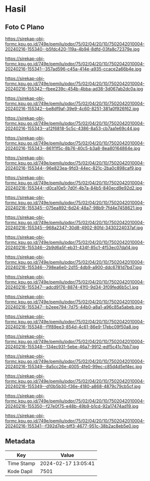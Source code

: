 # Hasil

## Foto C Plano

https://sirekap-obj-formc.kpu.go.id/749e/pemilu/pdpr/75/02/04/20/10/7502042010004-20240216-155340--b5fdc420-119a-4b94-8dfd-03fa8c72379e.jpg

https://sirekap-obj-formc.kpu.go.id/749e/pemilu/pdpr/75/02/04/20/10/7502042010004-20240216-155341--357ad596-c45a-414e-a935-ccace2a66b4e.jpg

https://sirekap-obj-formc.kpu.go.id/749e/pemilu/pdpr/75/02/04/20/10/7502042010004-20240216-155342--fbee239c-454b-4bba-ad38-3d067ab2dc0a.jpg

https://sirekap-obj-formc.kpu.go.id/749e/pemilu/pdpr/75/02/04/20/10/7502042010004-20240216-155342--be8df9af-39e9-4c60-8251-381a0f926f62.jpg

https://sirekap-obj-formc.kpu.go.id/749e/pemilu/pdpr/75/02/04/20/10/7502042010004-20240216-155343--a12f6818-5c5c-4386-8a53-cb7aa1e69c44.jpg

https://sirekap-obj-formc.kpu.go.id/749e/pemilu/pdpr/75/02/04/20/10/7502042010004-20240216-155343--861f1f5c-8b76-40c5-b3a8-8ea80164864e.jpg

https://sirekap-obj-formc.kpu.go.id/749e/pemilu/pdpr/75/02/04/20/10/7502042010004-20240216-155344--96e823ea-9fd3-44ec-821c-2ba0c898caf9.jpg

https://sirekap-obj-formc.kpu.go.id/749e/pemilu/pdpr/75/02/04/20/10/7502042010004-20240216-155344--d0ca10e5-7d0f-4b7a-84b5-840ecd9e92d2.jpg

https://sirekap-obj-formc.kpu.go.id/749e/pemilu/pdpr/75/02/04/20/10/7502042010004-20240216-155345--075ea892-6d24-48a7-98b9-7fd4e7458621.jpg

https://sirekap-obj-formc.kpu.go.id/749e/pemilu/pdpr/75/02/04/20/10/7502042010004-20240216-155345--968a2347-30d8-4902-80fd-3430224037af.jpg

https://sirekap-obj-formc.kpu.go.id/749e/pemilu/pdpr/75/02/04/20/10/7502042010004-20240216-155346--2b9d6a5f-eb31-434f-85c1-4f53ec07da14.jpg

https://sirekap-obj-formc.kpu.go.id/749e/pemilu/pdpr/75/02/04/20/10/7502042010004-20240216-155346--798ea6e0-2d15-4db9-a900-ddc6781d7bd7.jpg

https://sirekap-obj-formc.kpu.go.id/749e/pemilu/pdpr/75/02/04/20/10/7502042010004-20240216-155347--adcd9176-8874-41f0-9d34-3f09fed6b5c1.jpg

https://sirekap-obj-formc.kpu.go.id/749e/pemilu/pdpr/75/02/04/20/10/7502042010004-20240216-155347--b2eee794-7d75-44b0-a8a1-a96c85a5abeb.jpg

https://sirekap-obj-formc.kpu.go.id/749e/pemilu/pdpr/75/02/04/20/10/7502042010004-20240216-155348--f1f89ee3-854d-4c61-86e9-17ebc09f50a8.jpg

https://sirekap-obj-formc.kpu.go.id/749e/pemilu/pdpr/75/02/04/20/10/7502042010004-20240216-155348--134ec931-5ebe-46a7-9912-edf5c41c7bb7.jpg

https://sirekap-obj-formc.kpu.go.id/749e/pemilu/pdpr/75/02/04/20/10/7502042010004-20240216-155349--8a5cc26e-4005-4fe0-99ec-c85d4d5ef4ec.jpg

https://sirekap-obj-formc.kpu.go.id/749e/pemilu/pdpr/75/02/04/20/10/7502042010004-20240216-155349--d10b5b30-f36e-4180-a868-4879c79cb5cf.jpg

https://sirekap-obj-formc.kpu.go.id/749e/pemilu/pdpr/75/02/04/20/10/7502042010004-20240216-155350--f27e0f75-e48b-49b9-b1cd-92a17474ad19.jpg

https://sirekap-obj-formc.kpu.go.id/749e/pemilu/pdpr/75/02/04/20/10/7502042010004-20240216-155341--f392d7eb-bff3-4677-951c-38b2ac8eb5e0.jpg


## Metadata

| Key        | Value               |
| ---------- | ------------------- |
| Time Stamp | 2024-02-17 13:05:41 |
| Kode Dapil | 7501                |



